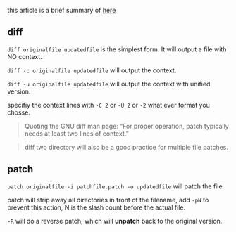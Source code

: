 this article is a brief summary of [here](https://linuxacademy.com/blog/linux/introduction-using-diff-and-patch/)

## diff

`diff originalfile updatedfile` is the simplest form.
It will output a file with NO context.

`diff -c originalfile updatedfile` will output the context.

`diff -u originalfile updatedfile` will output the context with unified version.

specifiy the context lines with `-C 2` or `-U 2` or `-2` what ever format you chosse.

> Quoting the GNU diff man page: “For proper operation, patch typically needs at least two lines of context.”

> diff two directory will also be a good practice for multiple file patches.

## patch

`patch originalfile -i patchfile.patch -o updatedfile`
will patch the file.

patch will strip away all directories in front of the filename,
add `-pN` to prevent this action, N is the slash count before the actual file.

`-R` will do a reverse patch, which will __unpatch__ back to the original version.


